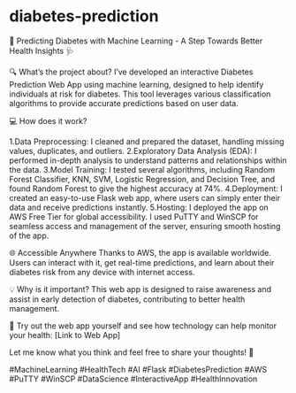 # diabetes-prediction

🎯 Predicting Diabetes with Machine Learning - A Step Towards Better Health Insights 🩺

🔍 What’s the project about? I’ve developed an interactive Diabetes Prediction Web App using machine learning, designed to help identify individuals at risk for diabetes. This tool leverages various classification algorithms to provide accurate predictions based on user data.

💻 How does it work?

1.Data Preprocessing: I cleaned and prepared the dataset, handling missing values, duplicates, and outliers.
2.Exploratory Data Analysis (EDA): I performed in-depth analysis to understand patterns and relationships within the data.
3.Model Training: I tested several algorithms, including Random Forest Classifier, KNN, SVM, Logistic Regression, and Decision Tree, and found Random Forest to give the highest accuracy at 74%.
4.Deployment: I created an easy-to-use Flask web app, where users can simply enter their data and receive predictions instantly.
5.Hosting: I deployed the app on AWS Free Tier for global accessibility. I used PuTTY and WinSCP for seamless access and management of the server, ensuring smooth hosting of the app.

🌐 Accessible Anywhere Thanks to AWS, the app is available worldwide. Users can interact with it, get real-time predictions, and learn about their diabetes risk from any device with internet access.

💡 Why is it important? This web app is designed to raise awareness and assist in early detection of diabetes, contributing to better health management.

🔗 Try out the web app yourself and see how technology can help monitor your health: [Link to Web App]

Let me know what you think and feel free to share your thoughts! 💬

#MachineLearning #HealthTech #AI #Flask #DiabetesPrediction #AWS #PuTTY #WinSCP #DataScience #InteractiveApp #HealthInnovation

